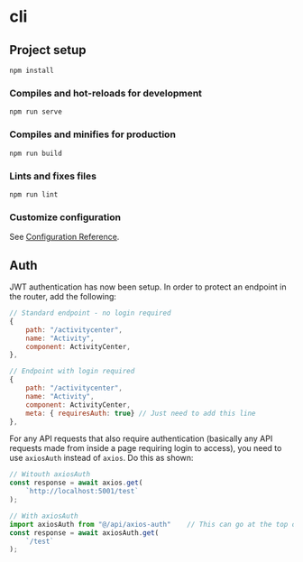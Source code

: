 # cli

## Project setup
```
npm install
```

### Compiles and hot-reloads for development
```
npm run serve
```

### Compiles and minifies for production
```
npm run build
```

### Lints and fixes files
```
npm run lint
```

### Customize configuration
See [Configuration Reference](https://cli.vuejs.org/config/).

## Auth
JWT authentication has now been setup. In order to protect an endpoint in the router, add the following:
``` js
// Standard endpoint - no login required
{
    path: "/activitycenter",
    name: "Activity",
    component: ActivityCenter,
},

// Endpoint with login required
{
    path: "/activitycenter",
    name: "Activity",
    component: ActivityCenter,
    meta: { requiresAuth: true} // Just need to add this line
},
```

For any API requests that also require authentication (basically any API requests made from inside a page requiring login to access), you need to use `axiosAuth` instead of `axios`.
Do this as shown:
```js
// Witouth axiosAuth
const response = await axios.get(
    `http://localhost:5001/test`
);

// With axiosAuth
import axiosAuth from "@/api/axios-auth"    // This can go at the top of the file
const response = await axiosAuth.get(
    `/test`
);
```
